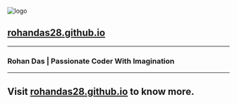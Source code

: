 ![logo](https://rohandas28.github.io/img/favicon.png) 
## [rohandas28.github.io](https://rohandas28.github.io)
---
### Rohan Das | Passionate Coder With Imagination 
---
## Visit <a href="https://rohandas28.github.io" target="_blank">rohandas28.github.io</a> to know more.
